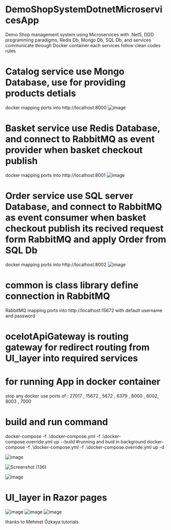 # DemoShopSystemDotnetMicroservicesApp
Demo Shop management system using Microservices with .Net5, DDD programming paradigms, Redis Db, Mongo Db, SQL Db, and services communicate through Docker container
each services follow clean codes rules

# Catalog service use Mongo Database, use for providing products detials
  docker mapping ports into http://localhost:8000
![image](https://user-images.githubusercontent.com/46009744/145629812-5330e784-fbf7-4dba-94c7-677fb2d1fb87.png)

# Basket service use Redis Database, and connect to RabbitMQ as event provider when basket checkout publish
  docker mapping ports into http://localhost:8001
![image](https://user-images.githubusercontent.com/46009744/145629892-e7da4b2c-852c-4e3e-b481-259e11b338f4.png)

# Order service use SQL server Database, and connect to RabbitMQ as event consumer when basket checkout publish its recived request form RabbitMQ and apply Order from SQL Db
  docker mapping ports into http://localhost:8002
![image](https://user-images.githubusercontent.com/46009744/145630011-be30746d-b828-480c-a080-187aa34b0502.png)
  
# common is class library define connection in RabbitMQ
  RabbitMQ mapping ports into http://localhost:15672  with default username and password
  
# ocelotApiGateway is routing gateway for redirect routing from UI_layer into required services



# for running App in docker container
stop any docker use ports of :  27017 , 15672 , 5672 , 6379 , 8000 , 8002, 8003 , 7000

# build and run command 
  docker-compose -f .\docker-compose.yml -f .\docker-compose.override.yml up --build
#running and buid in background 
  docker-compose -f .\docker-compose.yml -f .\docker-compose.override.yml up -d


![image](https://user-images.githubusercontent.com/46009744/145627273-8909e29e-c8da-4277-a651-1d7c442f22ac.png)

![Screenshot (136)](https://user-images.githubusercontent.com/46009744/145627641-f005a3f9-c9fa-48ba-8d79-954e9261cb4b.png)

![image](https://user-images.githubusercontent.com/46009744/145626396-c5c38e47-825f-4975-906d-0e155107bfbd.png)

# UI_layer in Razor pages
![image](https://user-images.githubusercontent.com/46009744/145630152-70d72d1e-cf5e-465f-b57b-55ef44dc412a.png)
![image](https://user-images.githubusercontent.com/46009744/145630233-511809e9-7eed-44e3-bf05-4c752024e525.png)
![image](https://user-images.githubusercontent.com/46009744/145630295-248366d3-4025-420f-94b9-d572ae3fd816.png)

thanks to Mehmet Özkaya tutorials

